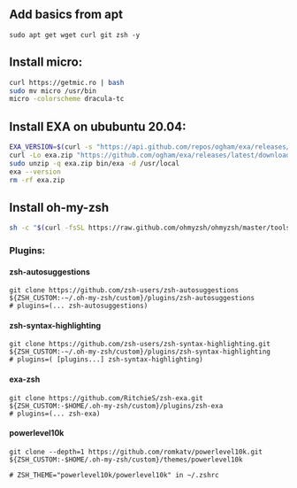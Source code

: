 ## Add basics from apt
```
sudo apt get wget curl git zsh -y
```

## Install micro:

```bash
curl https://getmic.ro | bash
sudo mv micro /usr/bin
micro -colorscheme dracula-tc
```

## Install EXA on ububuntu 20.04:

```bash
EXA_VERSION=$(curl -s "https://api.github.com/repos/ogham/exa/releases/latest" | grep -Po '"tag_name": "v\K[0-9.]+')
curl -Lo exa.zip "https://github.com/ogham/exa/releases/latest/download/exa-linux-x86_64-v${EXA_VERSION}.zip"
sudo unzip -q exa.zip bin/exa -d /usr/local
exa --version
rm -rf exa.zip
```

## Install oh-my-zsh

```bash
sh -c "$(curl -fsSL https://raw.github.com/ohmyzsh/ohmyzsh/master/tools/install.sh)"
```

### Plugins:

#### zsh-autosuggestions

```
git clone https://github.com/zsh-users/zsh-autosuggestions ${ZSH_CUSTOM:-~/.oh-my-zsh/custom}/plugins/zsh-autosuggestions
# plugins=(... zsh-autosuggestions)
```

#### zsh-syntax-highlighting

```
git clone https://github.com/zsh-users/zsh-syntax-highlighting.git ${ZSH_CUSTOM:-~/.oh-my-zsh/custom}/plugins/zsh-syntax-highlighting
# plugins=( [plugins...] zsh-syntax-highlighting)
```

#### exa-zsh

```
git clone https://github.com/RitchieS/zsh-exa.git ${ZSH_CUSTOM:-$HOME/.oh-my-zsh/custom}/plugins/zsh-exa
# plugins=(... zsh-exa)
```

#### powerlevel10k

```
git clone --depth=1 https://github.com/romkatv/powerlevel10k.git ${ZSH_CUSTOM:-$HOME/.oh-my-zsh/custom}/themes/powerlevel10k

# ZSH_THEME="powerlevel10k/powerlevel10k" in ~/.zshrc
```

